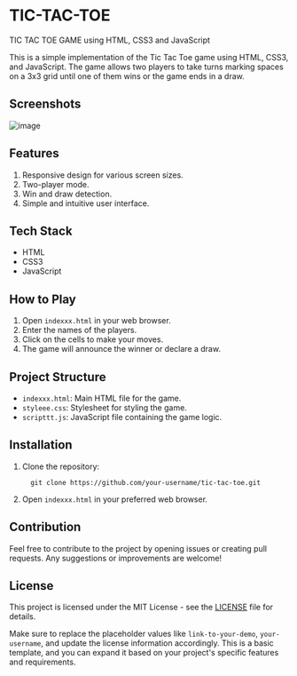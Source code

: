 # TIC-TAC-TOE
TIC TAC TOE GAME using HTML, CSS3 and JavaScript

This is a simple implementation of the Tic Tac Toe game using HTML, CSS3, and JavaScript. The game allows two players to take turns marking spaces on a 3x3 grid until one of them wins or the game ends in a draw.

## Screenshots
![image](https://github.com/RenuckaM/TIC-TAC-TOE/assets/147283564/ad5f4c2e-04c1-45fe-b855-f00a42decf0a)


## Features

1. Responsive design for various screen sizes.
2. Two-player mode.
3. Win and draw detection.
4. Simple and intuitive user interface.

## Tech Stack

- HTML
- CSS3
- JavaScript

## How to Play

1. Open `indexxx.html` in your web browser.
2. Enter the names of the players.
3. Click on the cells to make your moves.
4. The game will announce the winner or declare a draw.

## Project Structure

- `indexxx.html`: Main HTML file for the game.
- `styleee.css`: Stylesheet for styling the game.
- `scripttt.js`: JavaScript file containing the game logic.

## Installation

1. Clone the repository:

         git clone https://github.com/your-username/tic-tac-toe.git
   

2. Open `indexxx.html` in your preferred web browser.

## Contribution

Feel free to contribute to the project by opening issues or creating pull requests. Any suggestions or improvements are welcome!

## License

This project is licensed under the MIT License - see the [LICENSE](LICENSE) file for details.

Make sure to replace the placeholder values like `link-to-your-demo`, `your-username`, and update the license information accordingly. This is a basic template, and you can expand it based on your project's specific features and requirements.
